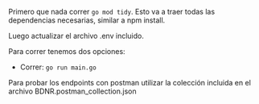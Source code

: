 Primero que nada correr `go mod tidy`.
Esto va a traer todas las dependencias necesarias, similar a npm install.

Luego actualizar el archivo .env incluido.

Para correr tenemos dos opciones:

- Correr: `go run main.go`

Para probar los endpoints con postman utilizar la colección incluida en el archivo BDNR.postman_collection.json
